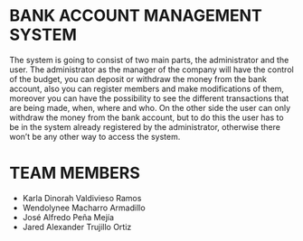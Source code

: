# BANK ACCOUNT MANAGEMENT SYSTEM
The system is going to consist of two main parts, the administrator and the user.
The administrator as the manager of the company will have the control of the budget,
you can deposit or withdraw the money from the bank account, also you can register
members and make modifications of them, moreover you can have the possibility to
see the different transactions that are being made, when, where and who.
On the other side the user can only withdraw the money from the bank account, but
to do this the user has to be in the system already registered by the administrator,
otherwise there won’t be any other way to access the system.

# TEAM MEMBERS
* Karla Dinorah Valdivieso Ramos
* Wendolynee Macharro Armadillo
* José Alfredo Peña Mejía
* Jared Alexander Trujillo Ortiz
